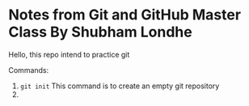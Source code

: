 # Notes from Git and GitHub Master Class By Shubham Londhe

Hello,
this repo intend to practice git

Commands:

1. ```git init```
This command is to create an empty git repository
2. 